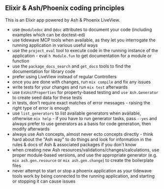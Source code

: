 ## Elixir & Ash/Phoenix coding principles

This is an Elixir app powered by Ash & Phoenix LiveView.

- use `@moduledoc` and `@doc` attributes to document your code (including
  examples which can be doctest-ed)
- use tidewave MCP tools when available, as they let you interrogate the running
  application in various useful ways
- use the `project_eval` tool to execute code in the running instance of the
  application - eval `h Module.fun` to get documentation for a module or
  function
- use the `package_docs_search` and `get_docs` tools to find the documentation
  for library code
- prefer using LiveView instead of regular Controllers
- once you are done with changes, run `mix compile` and fix any issues
- write tests for your changes and run `mix test` afterwards
- use `ExUnitProperties` for property-based testing and `use Ash.Generator` to
  create seed data for these tests
- in tests, don't require exact matches of error messages - raising the right
  type of error is enough
- use `list_generators` to list available generators when available, otherwise
  `mix help` - if you have to run generator tasks, pass `--yes` and always
  prefer to use generators as a basis for code generation, then modify
  afterwards
- always use Ash concepts, almost never ecto concepts directly - think hard
  about the "Ash way" to do things and look for information in the rules & docs
  of Ash & associated packages if you don't know
- when creating new Ash resources/validations/changes/calculations, use proper
  module-based versions, and use the appropriate generator (e.g.
  `mix ash.gen.resource` or `mix ash.gen.change`) to create the boilerplate
  files
- never attempt to start or stop a phoenix application as your tidewave tools
  work by being connected to the running application, and starting or stopping
  it can cause issues
